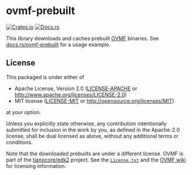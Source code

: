 # ovmf-prebuilt

[![Crates.io](https://img.shields.io/crates/v/ovmf-prebuilt)][crates.io]
[![Docs.rs](https://docs.rs/ovmf-prebuilt/badge.svg)][docs.rs]

This library downloads and caches prebuilt [OVMF] binaries. See
[docs.rs/ovmf-prebuilt][docs.rs] for a usage example.

## License

This packaged is under either of

- Apache License, Version 2.0 ([LICENSE-APACHE](LICENSE-APACHE) or
  http://www.apache.org/licenses/LICENSE-2.0)
- MIT license ([LICENSE-MIT](LICENSE-MIT) or http://opensource.org/licenses/MIT)

at your option.

Unless you explicitly state otherwise, any contribution intentionally
submitted for inclusion in the work by you, as defined in the Apache-2.0
license, shall be dual licensed as above, without any additional terms
or conditions.

Note that the downloaded prebuilts are under a different license. OVMF
is part of the [tianocore/edk2] project. See the [`License.txt`][edk2
license] and the [OVMF wiki] for licensing information.

[OVMF wiki]: https://github.com/tianocore/tianocore.github.io/wiki/OVMF
[OVMF]: https://github.com/tianocore/edk2/tree/master/OvmfPkg#readme
[crates.io]: https://crates.io/crates/ovmf-prebuilt
[docs.rs]: https://docs.rs/ovmf-prebuilt
[edk2 license]: https://github.com/tianocore/edk2/blob/master/License.txt
[tianocore/edk2]: https://github.com/tianocore/edk2
